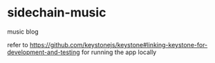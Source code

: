 # sidechain-music
music blog

refer to https://github.com/keystonejs/keystone#linking-keystone-for-development-and-testing for running the app locally
